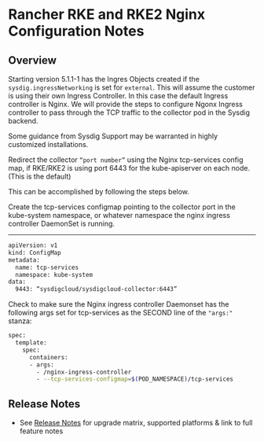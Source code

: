 # Rancher RKE and RKE2 Nginx Configuration Notes

## Overview

Starting version 5.1.1-1 has the Ingres Objects created if the `sysdig.ingressNetworking` is set for `external`. This will assume the customer is using their own Ingress Controller.  In this case the default Ingress controller is Nginx.  We will provide the steps to configure Ngonx Ingress controller to pass through the TCP traffic to the collector pod in the Sysdig backend.

Some guidance from Sysdig Support may be warranted in highly customized installations. 

Redirect the collector `“port number”` using the Nginx tcp-services config map, if RKE/RKE2 is using port 6443 for the kube-apiserver on each node. (This is the default)

This can be accomplished by following the steps below.

Create the tcp-services configmap pointing to the collector port in the kube-system namespace, or whatever namespace the nginx ingress controller DaemonSet is running. 

---
```bash
apiVersion: v1
kind: ConfigMap
metadata:
  name: tcp-services
  namespace: kube-system
data:
  9443: “sysdigcloud/sysdigcloud-collector:6443”
```
Check to make sure the Nginx ingress controller Daemonset has the following args set for tcp-services as the SECOND line of the `"args:"` stanza: 

```bash
spec:
  template:
    spec:
      containers:
      - args:
        - /nginx-ingress-controller
        - --tcp-services-configmap=$(POD_NAMESPACE)/tcp-services
```

## Release Notes

- See [Release Notes](release_notes.md) for upgrade matrix, supported platforms & link to full feature notes
